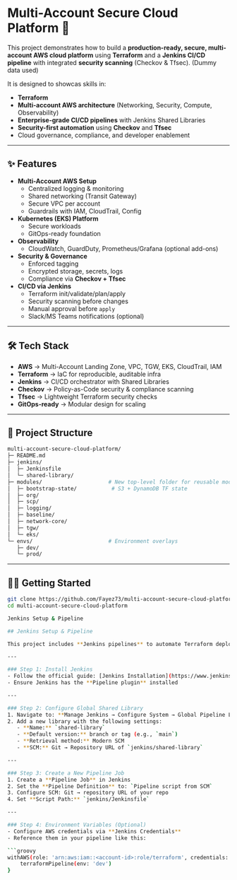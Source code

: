 # Multi-Account Secure Cloud Platform 🚀

This project demonstrates how to build a **production-ready, secure, multi-account AWS cloud platform** using **Terraform** and a **Jenkins CI/CD pipeline** with integrated **security scanning** (Checkov & Tfsec). (Dummy data used)  

It is designed to showcas skills in:  
- **Terraform**  
- **Multi-account AWS architecture** (Networking, Security, Compute, Observability)  
- **Enterprise-grade CI/CD pipelines** with Jenkins Shared Libraries  
- **Security-first automation** using **Checkov** and **Tfsec**  
- Cloud governance, compliance, and developer enablement  

---

## ✨ Features
- **Multi-Account AWS Setup**
  - Centralized logging & monitoring
  - Shared networking (Transit Gateway)
  - Secure VPC per account
  - Guardrails with IAM, CloudTrail, Config
- **Kubernetes (EKS) Platform**
  - Secure workloads
  - GitOps-ready foundation
- **Observability**
  - CloudWatch, GuardDuty, Prometheus/Grafana (optional add-ons)
- **Security & Governance**
  - Enforced tagging
  - Encrypted storage, secrets, logs
  - Compliance via **Checkov + Tfsec**
- **CI/CD via Jenkins**
  - Terraform init/validate/plan/apply
  - Security scanning before changes
  - Manual approval before `apply`
  - Slack/MS Teams notifications (optional)

---

## 🛠️ Tech Stack
- **AWS** → Multi-Account Landing Zone, VPC, TGW, EKS, CloudTrail, IAM  
- **Terraform** → IaC for reproducible, auditable infra  
- **Jenkins** → CI/CD orchestrator with Shared Libraries  
- **Checkov** → Policy-as-Code security & compliance scanning  
- **Tfsec** → Lightweight Terraform security checks  
- **GitOps-ready** → Modular design for scaling  

---

## 📂 Project Structure
```bash
multi-account-secure-cloud-platform/
├─ README.md
├─ jenkins/
│  ├─ Jenkinsfile
│  └─ shared-library/
├─ modules/                     # New top-level folder for reusable modules
│  ├─ bootstrap-state/           # S3 + DynamoDB TF state
│  ├─ org/
│  ├─ scp/
│  ├─ logging/
│  ├─ baseline/
│  ├─ network-core/
│  ├─ tgw/
│  └─ eks/
└─ envs/                        # Environment overlays
   ├─ dev/
   └─ prod/
```
---
## ✌🏼 Getting Started

```bash
git clone https://github.com/Fayez73/multi-account-secure-cloud-platform.git
cd multi-account-secure-cloud-platform

Jenkins Setup & Pipeline

## Jenkins Setup & Pipeline

This project includes **Jenkins pipelines** to automate Terraform deployments with security and compliance checks.

---

### Step 1: Install Jenkins
- Follow the official guide: [Jenkins Installation](https://www.jenkins.io/doc/book/installing/)  
- Ensure Jenkins has the **Pipeline plugin** installed  

---

### Step 2: Configure Global Shared Library
1. Navigate to: **Manage Jenkins → Configure System → Global Pipeline Libraries**  
2. Add a new library with the following settings:  
   - **Name:** `shared-library`  
   - **Default version:** branch or tag (e.g., `main`)  
   - **Retrieval method:** Modern SCM  
   - **SCM:** Git → Repository URL of `jenkins/shared-library`  

---

### Step 3: Create a New Pipeline Job
1. Create a **Pipeline Job** in Jenkins  
2. Set the **Pipeline Definition** to: `Pipeline script from SCM`  
3. Configure SCM: Git → repository URL of your repo  
4. Set **Script Path:** `jenkins/Jenkinsfile`  

---

### Step 4: Environment Variables (Optional)
- Configure AWS credentials via **Jenkins Credentials**  
- Reference them in your pipeline like this:

```groovy
withAWS(role: 'arn:aws:iam::<account-id>:role/terraform', credentials: 'aws-jenkins-creds') {
    terraformPipeline(env: 'dev')
}
